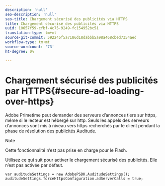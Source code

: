 ```yaml
---
description: 'null'
seo-description: 'null'
seo-title: Chargement sécurisé des publicités via HTTPS
title: Chargement sécurisé des publicités via HTTPS
uuid: 10657f59-cfbf-4c75-9249-fc154952bc51
translation-type: tm+mt
source-git-commit: 592245f5a7186d18dabbb5a98a468cbed7354aed
workflow-type: tm+mt
source-wordcount: '73'
ht-degree: 0%

---
```



# Chargement sécurisé des publicités par HTTPS{#secure-ad-loading-over-https}

Adobe Primetime peut demander des serveurs d’annonces tiers sur https, même si le lecteur est hébergé sur http. Seuls les appels des serveurs d’annonces sont mis à niveau vers https recherchés par le client pendant la phase de résolution des publicités Auditude.

>[!NOTE]
>
>Cette fonctionnalité n’est pas prise en charge pour le Flash.

Utilisez ce qui suit pour activer le chargement sécurisé des publicités. Elle n’est pas activée par défaut.

```
var auditudeSettings = new AdobePSDK.AuditudeSettings(); 
auditudeSettings.forceHttpsConfiguration.adServerCalls = true;
```
